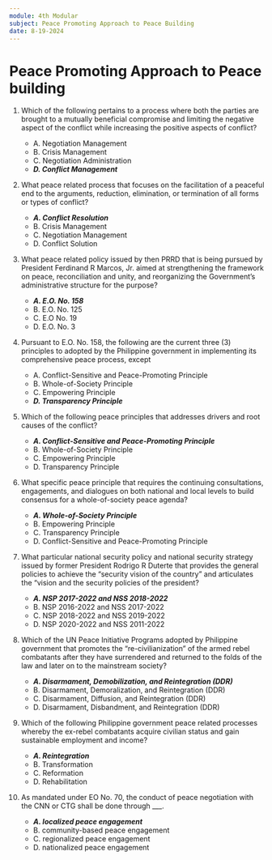 ```yaml
---
module: 4th Modular
subject: Peace Promoting Approach to Peace Building
date: 8-19-2024
---
```


# Peace Promoting Approach to Peace building

1. Which of the following pertains to a process where both the parties are brought to a mutually beneficial compromise and limiting the negative aspect of the conflict while increasing the positive aspects of conflict?

   - A. Negotiation Management
   - B. Crisis Management
   - C. Negotiation Administration
   - **_D. Conflict Management_**

2. What peace related process that focuses on the facilitation of a peaceful end to the arguments, reduction, elimination, or termination of all forms or types of conflict?

   - **_A. Conflict Resolution_**
   - B. Crisis Management
   - C. Negotiation Management
   - D. Conflict Solution

3. What peace related policy issued by then PRRD that is being pursued by President Ferdinand R Marcos, Jr. aimed at strengthening the framework on peace, reconciliation and unity, and reorganizing the Government’s administrative structure for the purpose?

   - **_A. E.O. No. 158_**
   - B. E.O. No. 125
   - C. E.O No. 19
   - D. E.O. No. 3

4. Pursuant to E.O. No. 158, the following are the current three (3) principles to adopted by the Philippine government in implementing its comprehensive peace process, except

   - A. Conflict-Sensitive and Peace-Promoting Principle
   - B. Whole-of-Society Principle
   - C. Empowering Principle
   - **_D. Transparency Principle_**

5. Which of the following peace principles that addresses drivers and root causes of the conflict?

   - **_A. Conflict-Sensitive and Peace-Promoting Principle_**
   - B. Whole-of-Society Principle
   - C. Empowering Principle
   - D. Transparency Principle

6. What specific peace principle that requires the continuing consultations, engagements, and dialogues on both national and local levels to build consensus for a whole-of-society peace agenda?
   - **_A. Whole-of-Society Principle_**
   - B. Empowering Principle
   - C. Transparency Principle
   - D. Conflict-Sensitive and Peace-Promoting Principle
7. What particular national security policy and national security strategy issued by former President Rodrigo R Duterte that provides the general policies to achieve the “security vision of the country” and articulates the “vision and the security policies of the president?

   - **_A. NSP 2017-2022 and NSS 2018-2022_**
   - B. NSP 2016-2022 and NSS 2017-2022
   - C. NSP 2018-2022 and NSS 2019-2022
   - D. NSP 2020-2022 and NSS 2011-2022

8. Which of the UN Peace Initiative Programs adopted by Philippine government that promotes the “re-civilianization” of the armed rebel combatants after they have surrendered and returned to the folds of the law and later on to the mainstream society?

   - **_A. Disarmament, Demobilization, and Reintegration (DDR)_**
   - B. Disarmament, Demoralization, and Reintegration (DDR)
   - C. Disarmament, Diffusion, and Reintegration (DDR)
   - D. Disarmament, Disbandment, and Reintegration (DDR)

9. Which of the following Philippine government peace related processes whereby the ex-rebel combatants acquire civilian status and gain sustainable employment and income?

   - **_A. Reintegration_**
   - B. Transformation
   - C. Reformation
   - D. Rehabilitation

10. As mandated under EO No. 70, the conduct of peace negotiation with the CNN or CTG shall be done through \_\_\_.
    - **_A. localized peace engagement_**
    - B. community-based peace engagement
    - C. regionalized peace engagement
    - D. nationalized peace engagement
